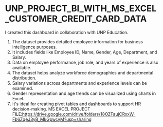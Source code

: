 # UNP_PROJECT_BI_WITH_MS_EXCEL_CUSTOMER_CREDIT_CARD_DATA
  I created this dashboard in collaboration with UNP Education.
1. The dataset provides detailed employee information for business intelligence purposes.
2. It includes fields like Employee ID, Name, Gender, Age, Department, and Salary.
3. Data on employee performance, job role, and years of experience is also available.
4. The dataset helps analyze workforce demographics and departmental distribution.
5. Salary variations across departments and experience levels can be examined.
6. Gender representation and age trends can be visualized using charts in Excel.
7. It's ideal for creating pivot tables and dashboards to support HR decision-making.
   MS EXCEL PROJECT FILE:https://drive.google.com/drive/folders/18OZFaujCRxxW-Fb6ZqeJ3yB_MkGpwcyM?usp=sharing
